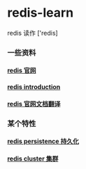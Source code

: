# redis-learn
redis 读作 ['redis] 
### 一些资料

#### [redis 官网 ](https://redis.io/)
#### [redis introduction  ](https://redis.io/topics/introduction)
#### [redis 官网文档翻译](http://redisdoc.com/)

### 某个特性 
#### [redis persistence 持久化](https://github.com/ZH379411584/redis-learn/blob/master/Persistence.md)
#### [redis cluster 集群](https://github.com/ZH379411584/redis-learn/blob/master/Cluster.md)



